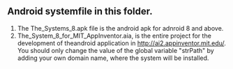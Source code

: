 ## Android systemfile in this folder.

1. The The_Systems_8.apk file is the android apk for adnroid 8 and above.
2. The_System_8_for_MIT_AppInventor.aia, is the entire project for the development of theandroid application in http://ai2.appinventor.mit.edu/. You should only change the value of the global variable "strPath" by adding your own domain name, where the system will be installed.
